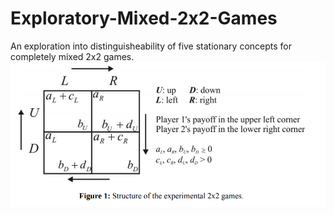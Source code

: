 # Exploratory-Mixed-2x2-Games
An exploration into distinguisheability of five stationary concepts for completely mixed 2x2 games. 
![Alt text](Format.png?raw=true "Title")
